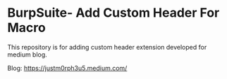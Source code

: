 # BurpSuite- Add Custom Header For Macro
This repository is for adding custom header extension developed for medium blog.

Blog: https://justm0rph3u5.medium.com/
